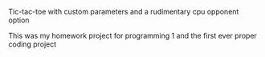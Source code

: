 Tic-tac-toe with custom parameters and a rudimentary cpu opponent option

This was my homework project for programming 1 and the first ever proper coding project
